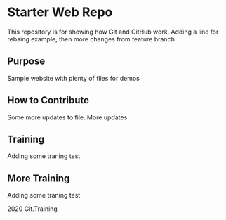 # Starter Web Repo

This repository is for showing how Git and GitHub work.
Adding a line for rebaing example, then more changes from feature branch

## Purpose

Sample website with plenty of files for demos

## How to Contribute

Some more updates to file. More updates

## Training
Adding some traning test

## More Training
Adding some traning test

2020 Git.Training